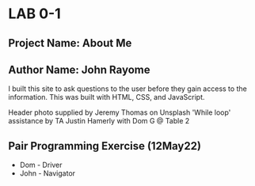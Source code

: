 # LAB 0-1

## Project Name: About Me

## Author Name: John Rayome

I built this site to ask questions to the user before they gain access to the information. This was built with HTML, CSS, and JavaScript.

Header photo supplied by Jeremy Thomas on Unsplash
'While loop' assistance by TA Justin Hamerly with Dom G @ Table 2

## Pair Programming Exercise (12May22)
- Dom - Driver 
- John - Navigator
